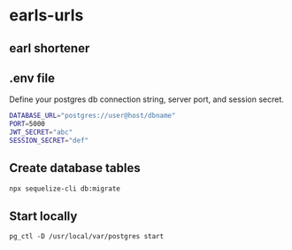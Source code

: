 # earls-urls

## earl shortener

## .env file
Define your postgres db connection string, server port, and session secret.

```sh
DATABASE_URL="postgres://user@host/dbname"
PORT=5000
JWT_SECRET="abc"
SESSION_SECRET="def"
```

## Create database tables
```sh
npx sequelize-cli db:migrate
```

## Start locally
```
pg_ctl -D /usr/local/var/postgres start
```